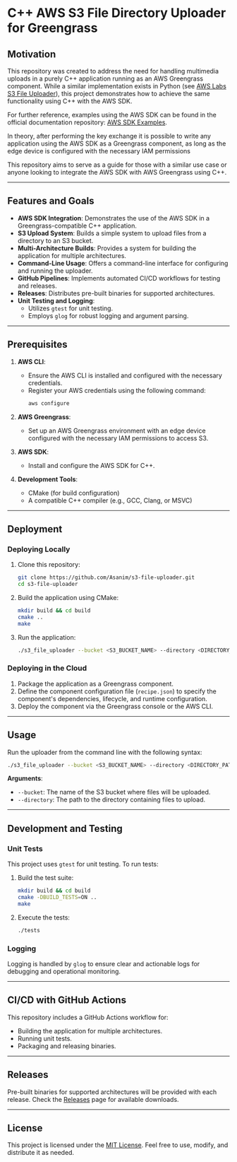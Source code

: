 # C++ AWS S3 File Directory Uploader for Greengrass

## Motivation

This repository was created to address the need for handling multimedia uploads in a purely C++ application running as an AWS Greengrass component. While a similar implementation exists in Python (see [AWS Labs S3 File Uploader](https://github.com/awslabs/aws-greengrass-labs-s3-file-uploader)), this project demonstrates how to achieve the same functionality using C++ with the AWS SDK.

For further reference, examples using the AWS SDK can be found in the official documentation repository: [AWS SDK Examples](https://github.com/awsdocs/aws-doc-sdk-examples/tree/main).

In theory, after performing the key exchange it is possible to write any application using the AWS SDK as a Greengrass component, as long as the edge device is configured with the necessary IAM permissions

This repository aims to serve as a guide for those with a similar use case or anyone looking to integrate the AWS SDK with AWS Greengrass using C++.

---

## Features and Goals

- **AWS SDK Integration**: Demonstrates the use of the AWS SDK in a Greengrass-compatible C++ application.
- **S3 Upload System**: Builds a simple system to upload files from a directory to an S3 bucket.
- **Multi-Architecture Builds**: Provides a system for building the application for multiple architectures.
- **Command-Line Usage**: Offers a command-line interface for configuring and running the uploader.
- **GitHub Pipelines**: Implements automated CI/CD workflows for testing and releases.
- **Releases**: Distributes pre-built binaries for supported architectures.
- **Unit Testing and Logging**:
  - Utilizes `gtest` for unit testing.
  - Employs `glog` for robust logging and argument parsing.

---

## Prerequisites

1. **AWS CLI**:
   - Ensure the AWS CLI is installed and configured with the necessary credentials.
   - Register your AWS credentials using the following command:
     ```bash
     aws configure
     ```

2. **AWS Greengrass**:
   - Set up an AWS Greengrass environment with an edge device configured with the necessary IAM permissions to access S3.

3. **AWS SDK**:
   - Install and configure the AWS SDK for C++.

4. **Development Tools**:
   - CMake (for build configuration)
   - A compatible C++ compiler (e.g., GCC, Clang, or MSVC)

---

## Deployment

### Deploying Locally

1. Clone this repository:
   ```bash
   git clone https://github.com/Asanim/s3-file-uploader.git
   cd s3-file-uploader
   ```

2. Build the application using CMake:
   ```bash
   mkdir build && cd build
   cmake ..
   make
   ```

3. Run the application:
   ```bash
   ./s3_file_uploader --bucket <S3_BUCKET_NAME> --directory <DIRECTORY_PATH>
   ```

### Deploying in the Cloud

1. Package the application as a Greengrass component.
2. Define the component configuration file (`recipe.json`) to specify the component's dependencies, lifecycle, and runtime configuration.
3. Deploy the component via the Greengrass console or the AWS CLI.

---

## Usage

Run the uploader from the command line with the following syntax:

```bash
./s3_file_uploader --bucket <S3_BUCKET_NAME> --directory <DIRECTORY_PATH>
```

**Arguments**:
- `--bucket`: The name of the S3 bucket where files will be uploaded.
- `--directory`: The path to the directory containing files to upload.

---

## Development and Testing

### Unit Tests

This project uses `gtest` for unit testing. To run tests:

1. Build the test suite:
   ```bash
   mkdir build && cd build
   cmake -DBUILD_TESTS=ON ..
   make
   ```

2. Execute the tests:
   ```bash
   ./tests
   ```

### Logging

Logging is handled by `glog` to ensure clear and actionable logs for debugging and operational monitoring.

---

## CI/CD with GitHub Actions

This repository includes a GitHub Actions workflow for:
- Building the application for multiple architectures.
- Running unit tests.
- Packaging and releasing binaries.

---

## Releases

Pre-built binaries for supported architectures will be provided with each release. Check the [Releases](https://github.com/Asanim/s3-file-uploader/releases) page for available downloads.

---

## License

This project is licensed under the [MIT License](LICENSE). Feel free to use, modify, and distribute it as needed.